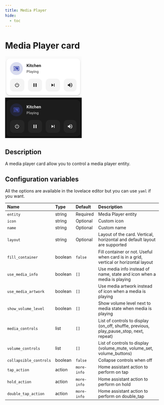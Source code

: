 ```yaml
---
title: Media Player
hide:
  - toc
---
```


# Media Player card

![Media Player light](../images/media-player-light.png)
![Media Player dark](../images/media-player-dark.png)

## Description

A media player card allow you to control a media player entity.

## Configuration variables

All the options are available in the lovelace editor but you can use `yaml` if you want.

| Name                   | Type    | Default     | Description                                                                            |
| :--------------------- | :------ | :---------- | :------------------------------------------------------------------------------------- |
| `entity`               | string  | Required    | Media Player entity                                                                    |
| `icon`                 | string  | Optional    | Custom icon                                                                            |
| `name`                 | string  | Optional    | Custom name                                                                            |
| `layout`               | string  | Optional    | Layout of the card. Vertical, horizontal and default layout are supported              |
| `fill_container`       | boolean | `false`     | Fill container or not. Useful when card is in a grid, vertical or horizontal layout    |
| `use_media_info`       | boolean | `[]`        | Use media info instead of name, state and icon when a media is playing                 |
| `use_media_artwork`    | boolean | `[]`        | Use media artwork instead of icon when a media is playing                              |
| `show_volume_level`    | boolean | `[]`        | Show volume level next to media state when media is playing                            |
| `media_controls`       | list    | `[]`        | List of controls to display (on_off, shuffle, previous, play_pause_stop, next, repeat) |
| `volume_controls`      | list    | `[]`        | List of controls to display (volume_mute, volume_set, volume_buttons)                  |
| `collapsible_controls` | boolean | `false`     | Collapse controls when off                                                             |
| `tap_action`           | action  | `more-info` | Home assistant action to perform on tap                                                |
| `hold_action`          | action  | `more-info` | Home assistant action to perform on hold                                               |
| `double_tap_action`    | action  | `more-info` | Home assistant action to perform on double_tap                                         |
